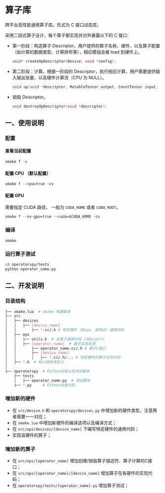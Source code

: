 ﻿# 算子库

跨平台高性能通用算子库。形式为 C 接口动态库。

采用二段式算子设计，每个算子都实现并对外暴露以下的 C 接口:

- 第一阶段：构造算子 Descriptor。用户提供的算子名称、硬件、以及算子配置（如计算的数据类型、计算排布等），相应模组会被 load 到硬件上。

  ```C
  void* createOpDescriptor(Device, void *config);
  ```

- 第二阶段：计算。根据一阶段的 Descriptor，执行相应计算，用户需要提供输入输出张量，以及硬件计算流（CPU 为 NULL）。

  ```C
  void op(void *descriptor, MutableTensor output, ConstTensor input, void *stream);
  ```

- 销毁 Descriptor。

  ```C
  void destroyOpDescriptor(void *descriptor);
  ```

## 一、使用说明

### 配置

#### 查看当前配置

```xmake
xmake f -v
```

#### 配置 CPU （默认配置）

```xmake
xmake f --cpu=true -cv
```

#### 配置 GPU

需要指定 CUDA 路径， 一般为 `CUDA_HOME` 或者 `CUDA_ROOT`。

```xmake
xmake f --nv-gpu=true --cuda=$CUDA_HOME -cv
```

### 编译

```xmake
xmake
```

### 运行算子测试

```bash
cd operatorspy/tests
python operator_name.py
```

## 二、开发说明

### 目录结构

```bash
├── xmake.lua  # xmake 构建脚本
├── src
│   ├── devices
│   │   ├── [device_name]
│   │       ├── *.cc/.h # 特定硬件（如cpu、英伟达）通用代码
│   ├── ops
│   │   ├── utils.h  # 全算子通用代码 (如assert)
│   │   ├── [operator_name]  # 算子实现目录
│   │       ├── operator_name.cc/.h # 算子C接口
│   │       ├── [device_name]
│   │       │   ├── *.cc/.h/... # 特定硬件的算子实现代码
│   ├── *.h  # 核心结构体定义
│  
├── operatorspy  # Python封装以及测试脚本
    ├── tests
    │   ├── operator_name.py  # 测试脚本
    ├── *.py     # Python封装代码
```

### 增加新的硬件

- 在 `src/device.h` 和 `operatorspy/devices.py` 中增加新的硬件类型，注意两者需要一一对应；
- 在 `xmake.lua` 中增加新硬件的编译选项以及编译方式；
- 在 `src/ops/devices/[device_name]` 下编写特定硬件的通用代码；
- 实现该硬件的算子；

### 增加新的算子

- 在 `src/ops/[operator_name]` 增加创建/销毁算子描述符、算子计算的C接口；
- 在 `src/ops/[operator_name]/[device_name]` 增加算子在各硬件的实现代码；
- 在 `operatorspy/tests/[operator_name].py` 增加算子测试；
